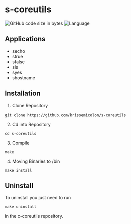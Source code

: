 # s-coreutils  
![GitHub code size in bytes](https://img.shields.io/github/languages/code-size/krissemicolon/s-coreutils)
![Language](https://img.shields.io/badge/language-C-lightgrey)

## Applications
- secho
- strue
- sfalse
- sls
- syes
- shostname

## Installation  
1. Clone Repository  
```
git clone https://github.com/krissemicolon/s-coreutils
```
2. Cd into Repository    
```
cd s-coreutils
```
3. Compile  
```
make
```
4. Moving Binaries to /bin  
```
make install
```

## Uninstall  
To uninstall you just need to run  
```
make uninstall
```
in the c-coreutils repository.
